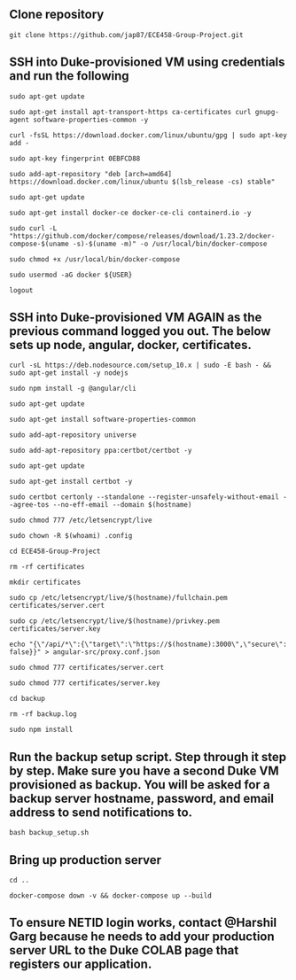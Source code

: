 ## Clone repository
`git clone https://github.com/jap87/ECE458-Group-Project.git`

## SSH into Duke-provisioned VM using credentials and run the following
`sudo apt-get update`

`sudo apt-get install apt-transport-https ca-certificates curl gnupg-agent software-properties-common -y`

`curl -fsSL https://download.docker.com/linux/ubuntu/gpg | sudo apt-key add -`

`sudo apt-key fingerprint 0EBFCD88`

`sudo add-apt-repository "deb [arch=amd64] https://download.docker.com/linux/ubuntu $(lsb_release -cs) stable"`

`sudo apt-get update`

`sudo apt-get install docker-ce docker-ce-cli containerd.io -y`

`sudo curl -L "https://github.com/docker/compose/releases/download/1.23.2/docker-compose-$(uname -s)-$(uname -m)" -o /usr/local/bin/docker-compose`

`sudo chmod +x /usr/local/bin/docker-compose`

`sudo usermod -aG docker ${USER}`

`logout`

## SSH into Duke-provisioned VM AGAIN as the previous command logged you out. The below sets up node, angular, docker, certificates.

`curl -sL https://deb.nodesource.com/setup_10.x | sudo -E bash - && sudo apt-get install -y nodejs`

`sudo npm install -g @angular/cli`

`sudo apt-get update`

`sudo apt-get install software-properties-common`

`sudo add-apt-repository universe`

`sudo add-apt-repository ppa:certbot/certbot -y`

`sudo apt-get update`

`sudo apt-get install certbot -y`

`sudo certbot certonly --standalone --register-unsafely-without-email --agree-tos --no-eff-email --domain $(hostname)`

`sudo chmod 777 /etc/letsencrypt/live`

`sudo chown -R $(whoami) .config`

`cd ECE458-Group-Project`

`rm -rf certificates`

`mkdir certificates`

`sudo cp /etc/letsencrypt/live/$(hostname)/fullchain.pem certificates/server.cert`

`sudo cp /etc/letsencrypt/live/$(hostname)/privkey.pem certificates/server.key`

`echo "{\"/api/*\":{\"target\":\"https://$(hostname):3000\",\"secure\": false}}" > angular-src/proxy.conf.json`

`sudo chmod 777 certificates/server.cert`

`sudo chmod 777 certificates/server.key`

`cd backup`

`rm -rf backup.log`

`sudo npm install`

## Run the backup setup script. Step through it step by step. Make sure you have a second Duke VM provisioned as backup. You will be asked for a backup server hostname, password, and email address to send notifications to.
`bash backup_setup.sh`

## Bring up production server
`cd ..`

`docker-compose down -v && docker-compose up --build`

## To ensure NETID login works, contact @Harshil Garg because he needs to add your production server URL to the Duke COLAB page that registers our application.
